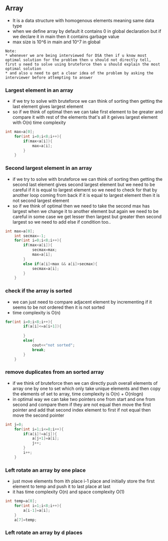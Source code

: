 ## Array
* It is a data structure with homogenous elements meaning same data type
* when we define array by default it contains 0 in global declaration but if we declare it in main then it contains garbage value
* max size is 10^6 in main and 10^7 in global
```
Note: 
* whenever we are being interviewed for DSA then if u know most optimal solution for the problem then u should not directly tell, first u need to solve using bruteforce then u should explain the most optimal solution
* and also u need to get a clear idea of the problem by asking the interviewer before attempting to answer
```
### Largest element in an array
* if we try to solve with bruteforce we can think of sorting then getting the last element gives largest element
* so if we think of optimal then we can take first element to be greater and compare it with rest of the elements that's all it geives largest element with O(n) time complexity 
```cpp
int max=a[0];
    for(int i=0;i<8;i++){
        if(max<a[i]){
            max=a[i];
        }
    }
```
### Second largest element in an array
* if we try to solve with bruteforce we can think of sorting then getting the second last element gives second largest element but we need to be careful if it is equal to largest element so we need to check for that by another loop coming from back if it is equal to largest element then it is not second largest element
* so if we think of optimal then we need to take the second max has largest when we change it to another element but again we need to be careful in some case we get lesser then largest but greater then second largest so we need to add else if condition too..
```cpp
int max=a[0];
    int secmax=-1;
    for(int i=0;i<8;i++){
        if(max<a[i]){
            secmax=max;
            max=a[i];
        }
        else if(a[i]<max && a[i]>secmax){
            secmax=a[i];
        }
    }
```
### check if the array is sorted
* we can just need to compare adjacent element by incrementing if it seems to be not ordered then it is not sorted
* time complexity is O(n)
```cpp
for(int i=0;i<8;i++){
        if(a[i]<=a[i+1]){
            
        }
        else{
            cout<<"not sorted";
            break;
        }
    }
```
### remove duplicates from an sorted array
* if we think of bruteforce then we can directly push overall elements of array one by one to set which only take unique elements and then copy the elements of set to array, time complexity is O(n) + O(nlogn)
* in optimal way we can take two pointers one from start and one from second and compare them if they are not equal then move the first pointer and add that second index element to first if not equal then move the second pointer
```cpp
int j=0;
    for(int i=1;i<=8;i++){
        if(a[i]!=a[j]){
            a[j+1]=a[i];
            j++;
        }
        i++;
    }
```
### Left rotate an array by one place
* just move elements from ith place i-1 place and initially store the first element to temp and push it to last place at last
* it has time complexity O(n) and space complexity O(1) 
```cpp
int temp=a[0];
    for(int i=1;i<8;i++){
        a[i-1]=a[i];
    }
    a[7]=temp;
```
### Left rotate an array by d places